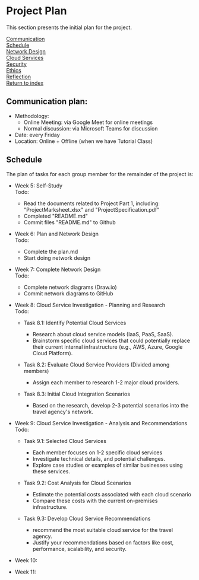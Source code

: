# Project Plan  
This section presents the initial plan for the project.

[Communication](#communication-plan)  <br>  [Schedule](#schedule) <br> [Network Design](./network.md) <br> [Cloud Services](./cloud.md) <br> [Security](./security.md) <br> [Ethics](./ethics.md) <br> [Reflection](./reflection.md)  <br> [Return to index](./README.md)

## Communication plan:
- Methodology:
  - Online Meeting: via Google Meet for online meetings
  - Normal discussion: via Microsoft Teams for discussion
- Date: every Friday
- Location: Online + Offline (when we have Tutorial Class)

## Schedule
The plan of tasks for each group member for the remainder of the project is:

- Week 5: Self-Study  
  Todo:
  - Read the documents related to Project Part 1, including: "ProjectMarksheet.xlsx" and "ProjectSpecification.pdf"
  - Completed "README.md"
  - Commit files "README.md" to Github

- Week 6: Plan and Network Design  
  Todo:
  - Complete the plan.md
  - Start doing network design


- Week 7: Complete Network Design  
  Todo:
  - Complete network diagrams (Draw.io)
  - Commit network diagrams to GitHub

- Week 8: Cloud Service Investigation - Planning and Research  
  Todo:
  - Task 8.1: Identify Potential Cloud Services 
    - Research about cloud service models (IaaS, PaaS, SaaS).
    - Brainstorm specific cloud services that could potentially replace their current internal infrastructure (e.g., AWS, Azure, Google Cloud Platform).

  - Task 8.2: Evaluate Cloud Service Providers (Divided among members)  
    - Assign each member to research 1-2 major cloud providers.

  - Task 8.3: Initial Cloud Integration Scenarios 
    - Based on the research, develop 2-3 potential scenarios into the travel agency's network.

- Week 9: Cloud Service Investigation - Analysis and Recommendations  
  Todo:
  - Task 9.1: Selected Cloud Services
    - Each member focuses on 1-2 specific cloud services
    - Investigate technical details, and potential challenges.
    - Explore case studies or examples of similar businesses using these services.

  - Task 9.2: Cost Analysis for Cloud Scenarios
    - Estimate the potential costs associated with each cloud scenario
    - Compare these costs with the current on-premises infrastructure.

  - Task 9.3: Develop Cloud Service Recommendations
    - recommend the most suitable cloud service for the travel agency.
    - Justify your recommendations based on factors like cost, performance, scalability, and security.

- Week 10:

- Week 11:
